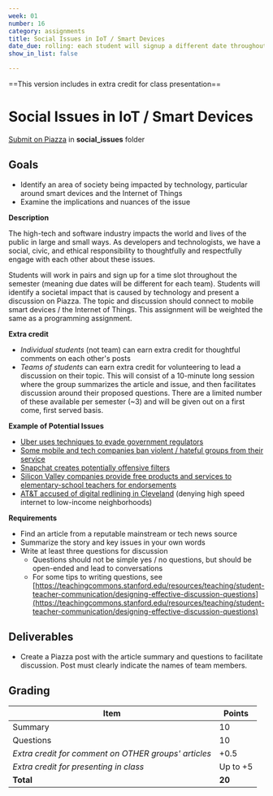 ```yaml
---
week: 01
number: 16
category: assignments
title: Social Issues in IoT / Smart Devices
date_due: rolling: each student will signup a different date throughout the semester
show_in_list: false

---
```


==This version includes in extra credit for class presentation==

Social Issues in IoT / Smart Devices
============================

[Submit on Piazza](https://piazza.com) in **social_issues** folder

## Goals

- Identify an area of society being impacted by technology, particular around smart devices and the Internet of Things
- Examine the implications and nuances of the issue

**Description**

The high-tech and software industry impacts the world and lives of the public in large and small ways. As developers and technologists, we have a social, civic, and ethical responsibility to thoughtfully and respectfully engage with each other about these issues.

Students will work in pairs and sign up for a time slot throughout the semester (meaning due dates will be different for each team). Students will identify a societal impact that is caused by technology and present a discussion on Piazza. The topic and discussion should connect to mobile smart devices / the Internet of Things. This assignment will be weighted the same as a programming assignment.

**Extra credit**

- _Individual students_ (not team) can earn extra credit for thoughtful comments on each other&#39;s posts
- _Teams of students_ can earn extra credit for volunteering to lead a discussion on their topic. This will consist of a 10-minute long session where the group summarizes the article and issue, and then facilitates discussion around their proposed questions. There are a limited number of these available per semester (~3) and will be given out on a first come, first served basis.

**Example of Potential Issues**

- [Uber uses techniques to evade government regulators](https://www.nytimes.com/2017/03/03/technology/uber-greyball-program-evade-authorities.html)
- [Some mobile and tech companies ban violent / hateful groups from their service](https://www.theguardian.com/technology/2017/aug/16/daily-stormer-forced-dark-web-reddit-facebook-ban-hate-groups)
- [Snapchat creates potentially offensive filters](http://www.bbc.com/news/world-asia-37042475)
- [Silicon Valley companies provide free products and services to elementary-school teachers for endorsements](https://www.nytimes.com/2017/09/02/technology/silicon-valley-teachers-tech.html?ribbon-ad-idx=2&amp;rref=technology&amp;module=ArrowsNav&amp;contentCollection=Technology&amp;action=swipe&amp;region=FixedRight&amp;pgtype=article)
- [AT&amp;T accused of digital redlining in Cleveland](http://www.cleveland.com/business/index.ssf/2017/08/clevelanders_file_fcc_complain.html) (denying high speed internet to low-income neighborhoods)

**Requirements**

- Find an article from a reputable mainstream or tech news source
- Summarize the story and key issues in your own words
- Write at least three questions for discussion
  - Questions should not be simple yes / no questions, but should be open-ended and lead to conversations
  - For some tips to writing questions, see [https://teachingcommons.stanford.edu/resources/teaching/student-teacher-communication/designing-effective-discussion-questions](https://teachingcommons.stanford.edu/resources/teaching/student-teacher-communication/designing-effective-discussion-questions)

## Deliverables

- Create a Piazza post with the article summary and questions to facilitate discussion. Post must clearly indicate the names of team members.

## Grading

| **Item** | Points |
| --- | --- |
| Summary | 10 |
| Questions | 10 |
| _Extra credit for comment on OTHER groups&#39; articles_ | +0.5 |
| _Extra credit for presenting in class_ | Up to +5 |
| **Total** | **20** |
